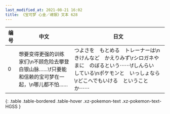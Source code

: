```yaml
---
last_modified_at: 2021-08-21 16:02
title: 《宝可梦 心金／魂银》文本 628
---
```

| 编号 | 中文 | 日文 |
| ---- | ---- | ---- |
| 0 | 想要变得更强的训练家们\n不顾危险去攀登白银山脉……\f只要能和信赖的宝可梦在一起，\n哪儿都不怕…… | つよさを　もとめる　トレーナーは\nきけんなど　かえりみず\rシロガネやまに　のぼるという⋯⋯\fしんらい　している\nポケモンと　いっしょなら\rどこへでもいける　ということか⋯⋯　 |
{: .table .table-bordered .table-hover .xz-pokemon-text .xz-pokemon-text-HGSS }